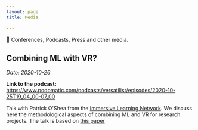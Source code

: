 ```yaml
---
layout: page
title: Media

---
```


📡 Conferences, Podcasts, Press and other media.

## Combining ML with VR?
*Date: 2020-10-26*

**Link to the podcast:** <https://www.podomatic.com/podcasts/versatilist/episodes/2020-10-25T19_04_00-07_00>

Talk with Patrick O'Shea from the [Immersive Learning Network](https://immersivelrn.org/). We discuss here the methodological aspects of combining ML and VR for research projects. The talk is based on [this paper](https://doi.org/10.1145/3389189.3394093)


